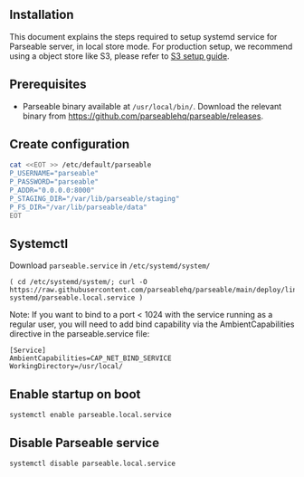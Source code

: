 ## Installation

This document explains the steps required to setup systemd service for Parseable server, in local store mode. For production setup, we recommend using a object store like S3, please refer to [S3 setup guide](https://github.com/parseablehq/parseable/tree/main/deploy/linux-systemd/s3.md).

## Prerequisites

- Parseable binary available at `/usr/local/bin/`. Download the relevant binary from https://github.com/parseablehq/parseable/releases.

## Create configuration

```sh
cat <<EOT >> /etc/default/parseable
P_USERNAME="parseable"
P_PASSWORD="parseable"
P_ADDR="0.0.0.0:8000"
P_STAGING_DIR="/var/lib/parseable/staging"
P_FS_DIR="/var/lib/parseable/data"
EOT
```

## Systemctl

Download `parseable.service` in  `/etc/systemd/system/`
```
( cd /etc/systemd/system/; curl -O https://raw.githubusercontent.com/parseablehq/parseable/main/deploy/linux-systemd/parseable.local.service )
```

Note: If you want to bind to a port < 1024 with the service running as a regular user, you will need to add bind capability via the AmbientCapabilities directive in the parseable.service file:

```
[Service]
AmbientCapabilities=CAP_NET_BIND_SERVICE
WorkingDirectory=/usr/local/
```

## Enable startup on boot

```
systemctl enable parseable.local.service
```

## Disable Parseable service

```
systemctl disable parseable.local.service
```
